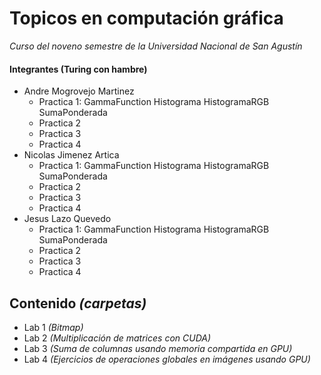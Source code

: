 # Topicos en computación gráfica

_Curso del noveno semestre de la Universidad Nacional de San Agustín_

#### Integrantes (Turing con hambre)



- Andre Mogrovejo Martinez
  * Practica 1: GammaFunction	Histograma	HistogramaRGB	  SumaPonderada
  * Practica 2
  * Practica 3
  * Practica 4
- Nicolas Jimenez Artica
  * Practica 1: GammaFunction Histograma HistogramaRGB SumaPonderada
  * Practica 2
  * Practica 3
  * Practica 4
- Jesus Lazo Quevedo
  * Practica 1: GammaFunction	Histograma	HistogramaRGB	  SumaPonderada
  * Practica 2
  * Practica 3
  * Practica 4

## Contenido _(carpetas)_ 

* Lab 1 _(Bitmap)_
* Lab 2 _(Multiplicación de matrices con CUDA)_
* Lab 3 _(Suma de columnas usando memoria compartida en GPU)_
* Lab 4 _(Ejercicios de operaciones globales en imágenes usando GPU)_
